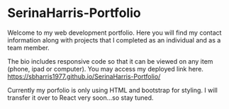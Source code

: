# SerinaHarris-Portfolio

Welcome to my web development portfolio. Here you will find my contact information along with projects that I completed as an individual and as a team member.

The bio includes responsive code so that it can be viewed on any item (phone, ipad or computer). You may access my deployed link here. https://sbharris1977.github.io/SerinaHarris-Portfolio/

Currently my porfolio is only using HTML and bootstrap for styling. I will transfer it over to React very soon...so stay tuned.
